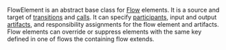 FlowElement is an abstract base class for [Flow](Flow.html) elements.
It is a source and target of [transitions](Transition.html) and [calls](Call.html).
It can specify [participants](Participant.html), input and output [artifacts](Artifact.html), and responsibility assignments for the flow element and artifacts.
Flow elements can override or suppress elements with the same key defined in one of flows the containing flow extends. 
